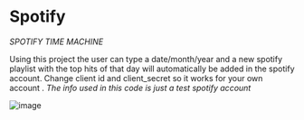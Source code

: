 ﻿# Spotify

*SPOTIFY TIME MACHINE*

Using this project the user can type a date/month/year and a new spotify playlist with the top hits of that day will automatically be added in the spotify account.
Change client id and client_secret so it works for your own account . *The info used in this code is just a test spotify account*

![image](https://user-images.githubusercontent.com/76854498/111036061-9d207480-841d-11eb-9e4c-f17bc0ae7988.png)
